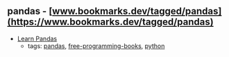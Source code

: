 pandas - [www.bookmarks.dev/tagged/pandas](https://www.bookmarks.dev/tagged/pandas) 
---
* [Learn Pandas](https://bitbucket.org/hrojas/learn-pandas)
    * tags: [pandas](../tags/pandas.md), [free-programming-books](../tags/free-programming-books.md), [python](../tags/python.md)
